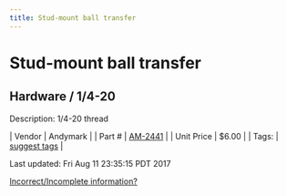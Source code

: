 ```yaml
---
title: Stud-mount ball transfer
---
```


# Stud-mount ball transfer
## Hardware / 1/4-20
Description: 	1/4-20 thread 

| Vendor | Andymark | 
| Part # | [AM-2441](http://www.andymark.com/product-p/am-2441.htm) | 
| Unit Price | $6.00 | 
| Tags: | [suggest tags](https://docs.google.com/forms/d/e/1FAIpQLSeWyY8v3RgOty-MyWmh9U0iivNYN_molChYyS-0U-o-kOAv_g/viewform) | 

Last updated: Fri Aug 11 23:35:15 PDT 2017

 [Incorrect/Incomplete information?](https://docs.google.com/forms/d/e/1FAIpQLSeWyY8v3RgOty-MyWmh9U0iivNYN_molChYyS-0U-o-kOAv_g/viewform)
